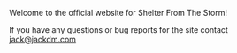 Welcome to the official website for Shelter From The Storm!

If you have any questions or bug reports for the site contact jack@jackdm.com
